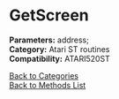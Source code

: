 # GetScreen

**Parameters:** address;  
**Category:** Atari ST routines  
**Compatibility:** ATARI520ST  


[Back to Categories](../categories/atari_st_routines.md)  
[Back to Methods List](../../SUMMARY.md)
